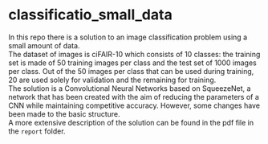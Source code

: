 # classificatio_small_data
In this repo there is a solution to an image classification problem using a small amount of data. <br/>
The dataset of images is ciFAIR-10 which consists of 10 classes: the training set is made of 50 training images per class and the test set of 1000 images per class. 
Out of the 50 images per class that can be used during training, 20 are used solely for validation and the remaining for training. <br/>
The solution is a Convolutional Neural Networks based on SqueezeNet, a network that has been created with the aim of reducing the parameters of a CNN while maintaining competitive accuracy. However, some changes have been made to the basic structure. <br/>
A more extensive description of the solution can be found in the pdf file in the `report` folder.
